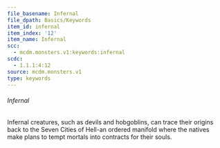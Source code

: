 ```yaml
---
file_basename: Infernal
file_dpath: Basics/Keywords
item_id: infernal
item_index: '12'
item_name: Infernal
scc:
  - mcdm.monsters.v1:keywords:infernal
scdc:
  - 1.1.1:4:12
source: mcdm.monsters.v1
type: keywords
---
```


###### Infernal

Infernal creatures, such as devils and hobgoblins, can trace their origins back to the Seven Cities of Hell-an ordered manifold where the natives make plans to tempt mortals into contracts for their souls.
